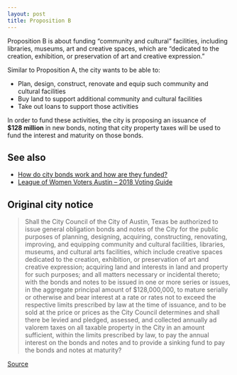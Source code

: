 ```yaml
---
layout: post
title: Proposition B
---
```


Proposition B is about funding “community and cultural” facilities, including
libraries, museums, art and creative spaces, which are “dedicated to the
creation, exhibition, or preservation of art and creative expression.”

Similar to Proposition A, the city wants to be able to:

* Plan, design, construct, renovate and equip such community and cultural
  facilities
* Buy land to support additional community and cultural facilities
* Take out loans to support those activities

<p>In order to fund these activities, the city is proposing an issuance of
<nobr><strong>$128 million</strong></nobr> in new bonds, noting that city
property taxes will be used to fund the interest and maturity on those
bonds.</p>

<!-- ## What do “community and cultural facilities” include in Austin?

TBD

## What do “art creative spaces” include?

TBD

## How much have we spent in the past in this category and on what types of
#projects?

TBD

## How many Austin city employees rely exclusively on this funding? Outside
#contractors?

TBD

## Evaluation

TBD -->

## See also

* [How do city bonds work and how are they funded?](/learn/municipal-bonds/)
* [League of Women Voters Austin – 2018 Voting Guide](https://lwvaustin.org/voter-guide/)

## Original city notice

> Shall the City Council of the City of Austin, Texas be authorized to issue
> general obligation bonds and notes of the City for the public purposes of
> planning, designing, acquiring, constructing, renovating, improving, and
> equipping community and cultural facilities, libraries, museums, and cultural
> arts facilities, which include creative spaces dedicated to the creation,
> exhibition, or preservation of art and creative expression; acquiring land and
> interests in land and property for such purposes; and all matters necessary or
> incidental thereto; with the bonds and notes to be issued in one or more
> series or issues, in the aggregate principal amount of $128,000,000, to mature
> serially or otherwise and bear interest at a rate or rates not to exceed the
> respective limits prescribed by law at the time of issuance, and to be sold at
> the price or prices as the City Council determines and shall there be levied
> and pledged, assessed, and collected annually ad valorem taxes on all taxable
> property in the City in an amount sufficient, within the limits prescribed by
> law, to pay the annual interest on the bonds and notes and to provide a
> sinking fund to pay the bonds and notes at maturity?

<p class="source"><a href="https://www.austintexas.gov/edims/document.cfm?id=307013">Source</a></p>
